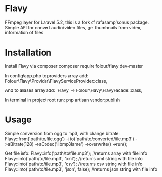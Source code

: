 # Flavy
FFmpeg layer for Laravel 5.2, this is a fork of rafasamp/sonus package.
Simple API for convert audio/video files, get thumbnails from video, information of files

# Installation
Install Flavy via composer
    composer require folour/flavy dev-master
    
In config/app.php to providers array add:
    Folour\Flavy\Provider\FlavyServiceProvider::class,

And to aliases array add:
    'Flavy' => Folour\Flavy\FlavyFacade::class,

In terminal in project root run:
    php artisan vendor:publish
    
# Usage
Simple conversion from ogg to mp3, with change bitrate:
    Flavy::from('path/to/file.ogg')
        ->to('path/to/converted/file.mp3')
        ->aBitrate(128)
        ->aCodec('libmp3lame')
        ->overwrite()
		->run();

Get file info:
    Flavy::info('path/to/file.mp3'); //returns array with file info
    Flavy::info('path/to/file.mp3', 'xml'); //returns xml string with file info
    Flavy::info('path/to/file.mp3', 'csv'); //returns csv string with file info
    Flavy::info('path/to/file.mp3', 'json', false); //returns json string with file info
    
		
